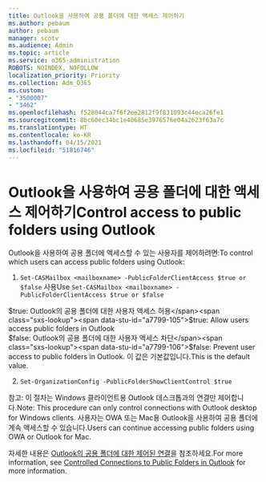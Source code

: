 ```yaml
---
title: Outlook을 사용하여 공용 폴더에 대한 액세스 제어하기
ms.author: pebaum
author: pebaum
manager: scotv
ms.audience: Admin
ms.topic: article
ms.service: o365-administration
ROBOTS: NOINDEX, NOFOLLOW
localization_priority: Priority
ms.collection: Adm_O365
ms.custom:
- "3500007"
- "3462"
ms.openlocfilehash: f528044ca7f6f2ee2812f9f831093c44eca26fe1
ms.sourcegitcommit: 8bc60ec34bc1e40685e3976576e04a2623f63a7c
ms.translationtype: HT
ms.contentlocale: ko-KR
ms.lasthandoff: 04/15/2021
ms.locfileid: "51816746"
---
```

# <a name="control-access-to-public-folders-using-outlook"></a><span data-ttu-id="a7799-102">Outlook을 사용하여 공용 폴더에 대한 액세스 제어하기</span><span class="sxs-lookup"><span data-stu-id="a7799-102">Control access to public folders using Outlook</span></span>

<span data-ttu-id="a7799-103">Outlook을 사용하여 공용 폴더에 액세스할 수 있는 사용자를 제어하려면:</span><span class="sxs-lookup"><span data-stu-id="a7799-103">To control which users can access public folders using Outlook:</span></span>

1. <span data-ttu-id="a7799-104">`Set-CASMailbox <mailboxname> -PublicFolderClientAccess $true or $false` 사용</span><span class="sxs-lookup"><span data-stu-id="a7799-104">Use `Set-CASMailbox <mailboxname> -PublicFolderClientAccess $true or $false`</span></span>

<span data-ttu-id="a7799-105">$true: Outlook의 공용 폴더에 대한 사용자 액세스 허용</span><span class="sxs-lookup"><span data-stu-id="a7799-105">$true: Allow users access public folders in Outlook</span></span>  
<span data-ttu-id="a7799-106">$false: Outlook의 공용 폴더에 대한 사용자 액세스 차단</span><span class="sxs-lookup"><span data-stu-id="a7799-106">$false: Prevent user access to public folders in Outlook.</span></span> <span data-ttu-id="a7799-107">이 값은 기본값입니다.</span><span class="sxs-lookup"><span data-stu-id="a7799-107">This is the default value.</span></span>  

2. `Set-OrganizationConfig -PublicFolderShowClientControl $true`

<span data-ttu-id="a7799-108">참고: 이 절차는 Windows 클라이언트용 Outlook 데스크톱과의 연결만 제어합니다.</span><span class="sxs-lookup"><span data-stu-id="a7799-108">Note: This procedure can only control connections with Outlook desktop for Windows clients.</span></span> <span data-ttu-id="a7799-109">사용자는 OWA 또는 Mac용 Outlook을 사용하여 공용 폴더에 계속 액세스할 수 있습니다.</span><span class="sxs-lookup"><span data-stu-id="a7799-109">Users can continue accessing public folders using OWA or Outlook for Mac.</span></span>

<span data-ttu-id="a7799-110">자세한 내용은 [Outlook의 공용 폴더에 대한 제어된 연결](https://aka.ms/controlpf)을 참조하세요.</span><span class="sxs-lookup"><span data-stu-id="a7799-110">For more information, see [Controlled Connections to Public Folders in Outlook](https://aka.ms/controlpf) for more information.</span></span>
